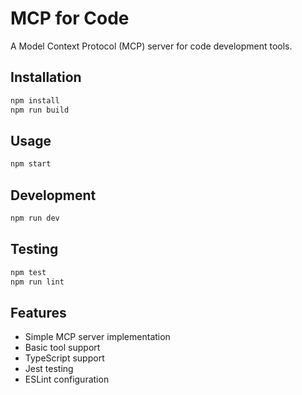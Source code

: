 # MCP for Code

A Model Context Protocol (MCP) server for code development tools.

## Installation

```bash
npm install
npm run build
```

## Usage

```bash
npm start
```

## Development

```bash
npm run dev
```

## Testing

```bash
npm test
npm run lint
```

## Features

- Simple MCP server implementation
- Basic tool support
- TypeScript support
- Jest testing
- ESLint configuration